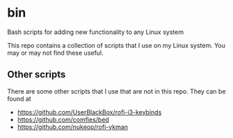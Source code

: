 # bin
Bash scripts for adding new functionality to any Linux system

This repo contains a collection of scripts that I use on my Linux system. You may or may not find these useful.

## Other scripts
There are some other scripts that I use that are not in this repo. They can be found at 
* https://github.com/UserBlackBox/rofi-i3-keybinds
* https://github.com/comfies/bed
* https://github.com/nukeop/rofi-ykman
